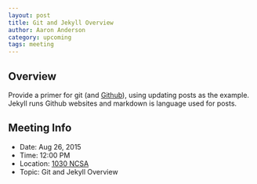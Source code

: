 ```yaml
---
layout: post
title: Git and Jekyll Overview
author: Aaron Anderson
category: upcoming
tags: meeting 
---
```


## Overview

Provide a primer for git (and [Github][github]), using updating posts as the example.  Jekyll runs Github websites and markdown is language used for posts.

## Meeting Info

* Date: Aug 26, 2015
* Time: 12:00 PM
* Location: [1030 NCSA][ncsa_map]
* Topic: Git and Jekyll Overview


[ncsa_map]: http://illinois.edu/map/view?skinId=0&ACTION=MAP&buildingId=564
[github]: https://github.com/thehackerwithin/illinois
